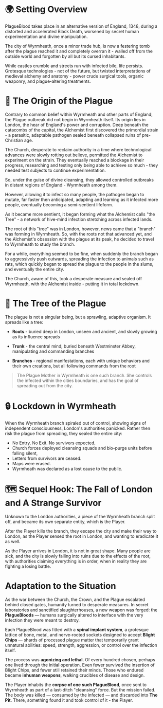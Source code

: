 

# 🌍 Setting Overview

PlagueBlood takes place in an alternative version of England, 1348, during a distorted and accelerated Black Death, worsened by secret human experimentation and divine manipulation.

The city of Wyrmheath, once a minor trade hub, is now a festering tomb after the plague reached it and completely overran it - walled off from the outside world and forgotten by all but its cursed inhabitants.

While castles crumble and streets run with infected bile, life persists. Grotesque technologies - not of the future, but twisted interpretations of medieval alchemy and anatomy - power crude surgical tools, organic weaponry, and plague-altering treatments.


# 🧬 The Origin of the Plague

Contrary to common belief within Wyrmheath and other parts of England, the Plague outbreak did not begin in Wyrmheath itself. Its origin lies in London, the hear of England's power and corruption. Deep beneath the catacombs of the capital, the Alchemist first discovered the primordial strain - a parasitic, adaptable pathogen sealed beneath collapsed ruins of pre-Christian age.

The Church, desperate to reclaim authority in a time where technological advances were slowly rotting out believe, permitted the Alchemist to experiment on the strain. They eventually reached a blockage in their progress, researching and testing only being able to achieve so much - they needed test subjects to continue experimentation.

So, under the guise of divine cleansing, they allowed controlled outbreaks in distant regions of England - Wyrmheath among them.

However, allowing it to infect so many people, the pathogen began to mutate, far faster then anticipated, adapting and learning as it infected more people, eventually becoming a semi-sentient lifeform. 

As it became more sentient, it began forming what the Alchemist calls "the Tree" - a network of hive-mind infection stretching across infected lands.

The root of this "tree" was in London, however, news came that a "branch" was forming in Wyrmheath. So, with the roots not that advanced yet, and the Alchemist's obsession with the plague at its peak, he decided to travel to Wyrmheath to study the branch.

For a while, everything seemed to be fine, when suddenly the branch began to aggressively push outwards, spreading the infection to animals such as rats, which quickly began to spread the plague to the people in the slums, and eventually the entire city.

The Church, aware of this, took a desperate measure and sealed off Wyrmheath, with the Alchemist inside - putting it in total lockdown.




# 🌳 The Tree of the Plague

The plague is not a singular being, but a sprawling, adaptive organism. It spreads like a tree:

- **Roots** - buried deep in London, unseen and ancient, and slowly growing as its influence spreads

- **Trunk** - the central mind, buried beneath Westminster Abbey, manipulating and commanding branches

- **Branches** - regional manifestations, each with unique behaviors and their own creations, but all following commands from the root

> The Plague Mother in Wyrmheath is one such branch. She controls the infected within the cities boundaries, and has the goal of spreading out from the city.



# 🔒 Lockdown in Wyrmheath

When the Wyrmheath branch spiraled out of control, showing signs of independent consciousness, London's authorities panicked. Rather then risk the plague from spreading, they sealed the entire city: 

- No Entry. No Exit. No survivors expected.
- Church forces deployed cleansing squads and bio-purge units before falling silent,
- Letters from survivors are ceased.
- Maps were erased.
- Wyrmheath was declared as a lost cause to the public.



# 🗺️ Sequel Hook: The Fall of London and A Strange Survivor

Unknown to the London authorities, a piece of the Wyrmheath branch split off, and became its own separate entity, which is the Player. 

After the Player kills the branch, they escape the city and make their way to London, as the Player sensed the root in London, and wanting to eradicate it as well. 

As the Player arrives in London, it is not in great shape. Many people are sick, and the city is slowly falling into ruins due to the effects of the root, with authorities claiming everything is in order, when in reality they are fighting a losing battle.


# Adaptation to the Situation

As the war between the Church, the Crown, and the Plague escalated behind closed gates, humanity turned to desperate measures. In secret laboratories and sanctified slaughterhouses, a new weapon was forged: the **PlagueBloods** — humans surgically altered to interface with the very infection they were meant to destroy.

Each PlagueBlood was fitted with a **spinal implant system**, a grotesque lattice of bone, metal, and nerve-rooted sockets designed to accept **Blight Chips** — shards of processed plague matter that temporarily grant unnatural abilities: speed, strength, aggression, or control over the infection itself.

The process was **agonizing and lethal**. Of every hundred chosen, perhaps one lived through the initial operation. Even fewer survived the insertion of Blight Chips, and fewer still retained their minds. Those who endured became **inhuman weapons**, walking crucibles of disease and design.

The Player inhabits the **corpse of one such PlagueBlood**, once sent to Wyrmheath as part of a last-ditch "cleansing" force. But the mission failed. The body was killed — consumed by the infected — and discarded into **The Pit**. There, something found it and took control of it - the Player.